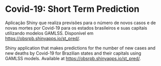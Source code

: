 # Covid-19: Short Term Prediction

Aplicação Shiny que realiza previsões para o número de novos casos e de novas mortes por Covid-19 para os estados brasileiros e suas capitais utilizando modelos GAMLSS. Disponível em https://obsrpb.shinyapps.io/st_pred/.

Shiny application that makes predictions for the number of new cases and new deaths by Covid-19 for Brazilian states and their capitals using GAMLSS models. Available at https://obsrpb.shinyapps.io/st_pred/.
